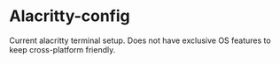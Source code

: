 # Alacritty-config
Current alacritty terminal setup. Does not have exclusive OS features to keep cross-platform friendly.

